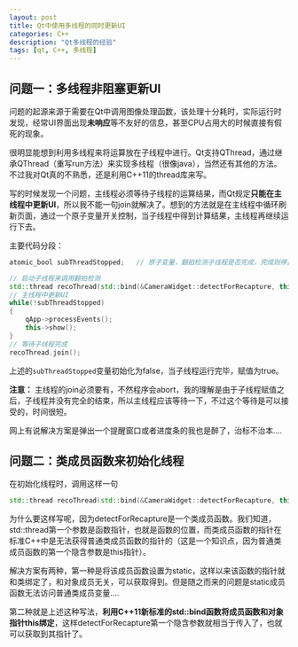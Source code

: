```yaml
---
layout: post
title: Qt中使用多线程的同时更新UI
categories: C++
description: "Qt多线程的经验"
tags: [qt, C++, 多线程]
---
```


## 问题一：多线程非阻塞更新UI
问题的起源来源于需要在Qt中调用图像处理函数，该处理十分耗时，实际运行时发现，经常UI界面出现**未响应**等不友好的信息，甚至CPU占用大的时候直接有假死的现象。

很明显能想到利用多线程来将运算放在子线程中进行。Qt支持QThread，通过继承QThread（重写run方法）来实现多线程（很像java），当然还有其他的方法。不过我对Qt真的不熟悉，还是利用C++11的thread库来写。

写的时候发现一个问题，主线程必须等待子线程的运算结果，而Qt规定**只能在主线程中更新UI**，所以我不能一句join就解决了。想到的方法就是在主线程中循环刷新页面，通过一个原子变量开关控制，当子线程中得到计算结果，主线程再继续运行下去。

主要代码分段：

```c++
atomic_bool subThreadStopped;   // 原子变量，翻拍检测子线程是否完成，完成则停止
```

```c++
// 启动子线程来调用翻拍检测
std::thread recoThread(std::bind(&CameraWidget::detectForRecapture, this));
// 主线程中更新UI
while(!subThreadStopped)
{
    qApp->processEvents();
    this->show();
}
// 等待子线程完成
recoThread.join();
```


上述的`subThreadStopped`变量初始化为false，当子线程运行完毕，赋值为true。

**注意：** 主线程的join必须要有，不然程序会abort，我的理解是由于子线程赋值之后，子线程并没有完全的结束，所以主线程应该等待一下，不过这个等待是可以接受的，时间很短。

网上有说解决方案是弹出一个提醒窗口或者进度条的我也是醉了，治标不治本....



## 问题二：类成员函数来初始化线程

在初始化线程时，调用这样一句

```c++
std::thread recoThread(std::bind(&CameraWidget::detectForRecapture, this));
```

为什么要这样写呢，因为detectForRecapture是一个类成员函数。我们知道，std::thread第一个参数是函数指针，也就是函数的位置，而类成员函数的指针在标准C++中是无法获得普通类成员函数的指针的（这是一个知识点，因为普通类成员函数的第一个隐含参数是this指针）。

解决方案有两种，第一种是将该成员函数设置为static，这样以来该函数的指针就和类绑定了，和对象成员无关，可以获取得到。但是随之而来的问题是static成员函数无法访问普通类成员变量....

第二种就是上述这种写法，**利用C++11新标准的std::bind函数将成员函数和对象指针this绑定**，这样detectForRecapture第一个隐含参数就相当于传入了，也就可以获取到其指针了。

